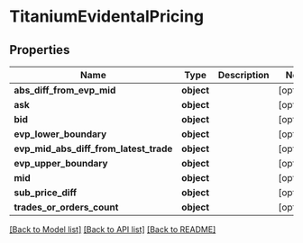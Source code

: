 # TitaniumEvidentalPricing


## Properties
Name | Type | Description | Notes
------------ | ------------- | ------------- | -------------
**abs_diff_from_evp_mid** | **object** |  | [optional] 
**ask** | **object** |  | [optional] 
**bid** | **object** |  | [optional] 
**evp_lower_boundary** | **object** |  | [optional] 
**evp_mid_abs_diff_from_latest_trade** | **object** |  | [optional] 
**evp_upper_boundary** | **object** |  | [optional] 
**mid** | **object** |  | [optional] 
**sub_price_diff** | **object** |  | [optional] 
**trades_or_orders_count** | **object** |  | [optional] 

[[Back to Model list]](../README.md#documentation-for-models) [[Back to API list]](../README.md#documentation-for-api-endpoints) [[Back to README]](../README.md)


